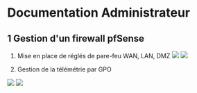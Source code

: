 # Documentation Administrateur 


## 1 Gestion d'un firewall pfSense

1. Mise en place de réglés de pare-feu WAN, LAN, DMZ
![](../Ressources/S03/R%C3%A9gles%20Pfsense%20LAN.png)
![](../Ressources/S03/r%C3%A9gles%20Pfsense%20WAN.png)
![]()

 2. Gestion de la télémétrie par GPO 

![](../Ressources/S04/GPO%20T%C3%A9lemetry.png)
![](../Ressources/S04/GPO%20t%C3%A9lemetry%202.png)
![]()


